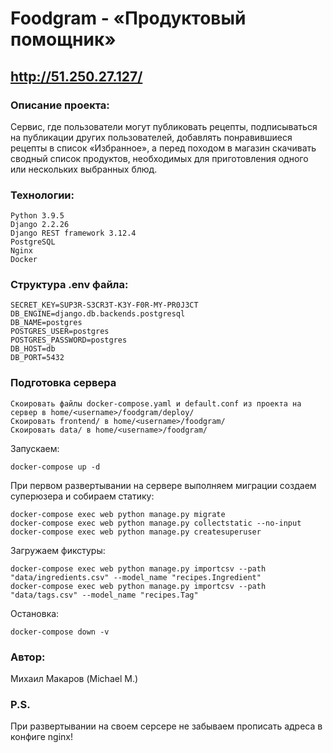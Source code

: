# Foodgram - «Продуктовый помощник»

## http://51.250.27.127/

### Описание проекта:
Cервис, где пользователи могут публиковать рецепты, подписываться на публикации других пользователей, добавлять понравившиеся рецепты в список «Избранное», а перед походом в магазин скачивать сводный список продуктов, необходимых для приготовления одного или нескольких выбранных блюд.

### Технологии:
    Python 3.9.5
    Django 2.2.26
    Django REST framework 3.12.4
    PostgreSQL
    Nginx
    Docker

### Структура .env файла:
```
SECRET_KEY=SUP3R-S3CR3T-K3Y-F0R-MY-PR0J3CT
DB_ENGINE=django.db.backends.postgresql
DB_NAME=postgres
POSTGRES_USER=postgres
POSTGRES_PASSWORD=postgres
DB_HOST=db
DB_PORT=5432
```

### Подготовка сервера
```
Скоировать файлы docker-compose.yaml и default.conf из проекта на сервер в home/<username>/foodgram/deploy/
Скоировать frontend/ в home/<username>/foodgram/
Скоировать data/ в home/<username>/foodgram/
```

Запускаем:
```
docker-compose up -d
```

При первом развертывании на сервере выполняем миграции cоздаем суперюзера и собираем статику:
```
docker-compose exec web python manage.py migrate
docker-compose exec web python manage.py collectstatic --no-input 
docker-compose exec web python manage.py createsuperuser
```

Загружаем фикстуры:
```
docker-compose exec web python manage.py importcsv --path "data/ingredients.csv" --model_name "recipes.Ingredient"
docker-compose exec web python manage.py importcsv --path "data/tags.csv" --model_name "recipes.Tag"
```

Остановка:

```
docker-compose down -v
```

### Автор:
Михаил Макаров (Michael M.)

### P.S.
При развертывании на своем серсере не забываем прописать адреса в конфиге nginx!